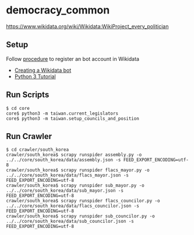 # democracy_common
https://www.wikidata.org/wiki/Wikidata:WikiProject_every_politician

## Setup
Follow [procedure](https://www.wikidata.org/wiki/Wikidata:Bots) to register an bot account in Wikidata
* [Creating a Wikidata bot](https://www.wikidata.org/wiki/Wikidata:Creating_a_bot)
* [Python 3 Tutorial](https://www.wikidata.org/wiki/Wikidata:Pywikibot_-_Python_3_Tutorial)

## Run Scripts
```
$ cd core
core$ python3 -m taiwan.current_legislators
core$ python3 -m taiwan.setup_councils_and_position
```

## Run Crawler
```
$ cd crawler/south_korea
crawler/south_korea$ scrapy runspider assembly.py -o ../../core/south_korea/data/assembly.json -s FEED_EXPORT_ENCODING=utf-8
crawler/south_korea$ scrapy runspider flacs_mayor.py -o ../../core/south_korea/data/flacs_mayor.json -s FEED_EXPORT_ENCODING=utf-8
crawler/south_korea$ scrapy runspider sub_mayor.py -o ../../core/south_korea/data/sub_mayor.json -s FEED_EXPORT_ENCODING=utf-8
crawler/south_korea$ scrapy runspider flacs_councilor.py -o ../../core/south_korea/data/flacs_councilor.json -s FEED_EXPORT_ENCODING=utf-8
crawler/south_korea$ scrapy runspider sub_councilor.py -o ../../core/south_korea/data/sub_councilor.json -s FEED_EXPORT_ENCODING=utf-8
```
